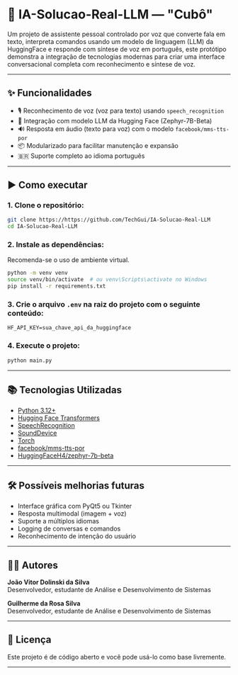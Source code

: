 # 🤖 IA-Solucao-Real-LLM — "Cubô"

Um projeto de assistente pessoal controlado por voz que converte fala em texto, interpreta comandos usando um modelo de linguagem (LLM) da HuggingFace e responde com síntese de voz em português, este protótipo demonstra a integração de tecnologias modernas para criar uma interface conversacional completa com reconhecimento e síntese de voz.

---

## ✨ Funcionalidades

- 🎙️ Reconhecimento de voz (voz para texto) usando `speech_recognition`
- 🧠 Integração com modelo LLM da Hugging Face (Zephyr-7B-Beta)
- 🔊 Resposta em áudio (texto para voz) com o modelo `facebook/mms-tts-por`
- 📦 Modularizado para facilitar manutenção e expansão
- 🇧🇷 Suporte completo ao idioma português

---

## ▶️ Como executar

### 1. Clone o repositório:

```bash
git clone https://https://github.com/TechGui/IA-Solucao-Real-LLM
cd IA-Solucao-Real-LLM
```

### 2. Instale as dependências:

Recomenda-se o uso de ambiente virtual.

```bash
python -m venv venv
source venv/bin/activate  # ou venv\Scripts\activate no Windows
pip install -r requirements.txt
```

### 3. Crie o arquivo `.env` na raiz do projeto com o seguinte conteúdo:

```env
HF_API_KEY=sua_chave_api_da_huggingface
```

### 4. Execute o projeto:

```bash
python main.py
```

---

## 📚 Tecnologias Utilizadas

- [Python 3.12+](https://www.python.org/)
- [Hugging Face Transformers](https://huggingface.co/docs/transformers)
- [SpeechRecognition](https://pypi.org/project/SpeechRecognition/)
- [SoundDevice](https://python-sounddevice.readthedocs.io/)
- [Torch](https://pytorch.org/)
- [facebook/mms-tts-por](https://huggingface.co/facebook/mms-tts-por)
- [HuggingFaceH4/zephyr-7b-beta](https://huggingface.co/HuggingFaceH4/zephyr-7b-beta)

---

## 🛠️ Possíveis melhorias futuras

- Interface gráfica com PyQt5 ou Tkinter
- Resposta multimodal (imagem + voz)
- Suporte a múltiplos idiomas
- Logging de conversas e comandos
- Reconhecimento de intenção do usuário

---

## 👨‍💻 Autores

**João Vitor Dolinski da Silva**  
Desenvolvedor, estudante de Análise e Desenvolvimento de Sistemas

**Guilherme da Rosa Silva**  
Desenvolvedor, estudante de Análise e Desenvolvimento de Sistemas

---

## 📄 Licença

Este projeto é de código aberto e você pode usá-lo como base livremente. 

---
